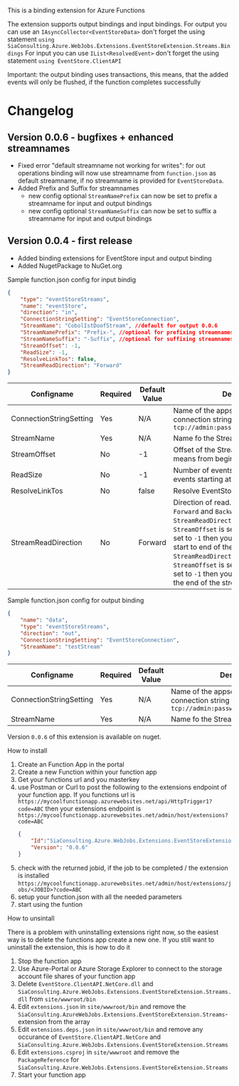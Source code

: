 This is a binding extension for Azure Functions

The extension supports output bindings and input bindings.
For output you can use an `IAsyncCollector<EventStoreData>` don't forget the using statement `using SiaConsulting.Azure.WebJobs.Extensions.EventStoreExtension.Streams.Bindings`
For input you can use `IList<ResolvedEvent>` don't forget the using statement `using EventStore.ClientAPI`

Important: the output binding uses transactions, this means, that the added events will only be flushed, if the function completes successfully

# Changelog
## Version 0.0.6 - bugfixes + enhanced streamnames
* Fixed error "default streamname not working for writes": for out operations binding will now use streamname from `function.json` as default streamname, if no streamname is provided for `EventStoreData`.
* Added Prefix and Suffix for streamnames 
  * new config optional `StreamNamePrefix` can now be set to prefix a streamname for input and output bindings
  * new config optional `StreamNameSuffix` can now be set to suffix a streamname for input and output bindings
## Version 0.0.4 - first release
* Added binding extensions for EventStore input and output binding
* Added NugetPackage to NuGet.org

Sample function.json config for input bindig
```json
{
	"type": "eventStoreStreams",
	"name": "eventStore",
	"direction": "in",
	"ConnectionStringSetting": "EventStoreConnection",
	"StreamName": "CobolIstDoofStream", //default for output 0.0.6
	"StreamNamePrefix": "Prefix-", //optional for prefixing streamnames 0.0.6
	"StreamNameSuffix": "-Suffix", //optional for suffixing streamnames 0.0.6
	"StreamOffset": -1,
	"ReadSize": -1,
	"ResolveLinkTos": false,
	"StreamReadDirection": "Forward"
}
```

Configname|Required|Default Value|Description
----------|--------|-------------|-----------
ConnectionStringSetting|Yes|N/A|Name of the appsetting that holds the connection string to the EventStore i.e. `tcp://admin:password@myeventstore:1113`
StreamName|Yes|N/A|Name fo the Stream to read from
StreamOffset|No|-1|Offset of the Stream reading from. -1 means from beginning
ReadSize|No|-1|Number of events to read. -1 means all events starting at offset
ResolveLinkTos|No|false|Resolve EventStore Links
StreamReadDirection|No|Forward|Direction of read. Available values are `Forward` and `Backward`. When `StreamReadDirection` is set to `Forward`, `StreamOffset` is set to `-1` and `ReadSize` is set to `-1` then you get all events from start to end of the stream. When `StreamReadDirection` is set to `Backward`, `StreamOffset` is set to `-1` and `ReadSize` is set to `-1` then you'll get all events from the end of the stream to the beginning.

Sample function.json config for output binding
```json
{
	"name": "data",
	"type": "eventStoreStreams",
	"direction": "out",
	"ConnectionStringSetting": "EventStoreConnection",
	"StreamName": "testStream"
}
```
Configname|Required|Default Value|Description
----------|--------|-------------|-----------
ConnectionStringSetting|Yes|N/A|Name of the appsetting that holds the connection string to the EventStore i.e. `tcp://admin:password@myeventstore:1113`
StreamName|Yes|N/A|Name fo the Stream to read from

Version `0.0.6` of this extension is available on nuget.

How to install

1. Create an Function App in the portal
2. Create a new Function within your function app
3. Get your functions url and you masterkey
4. use Postman or Curl to post the following to the extensions endpoint of your function app. If you functions url is `https://mycoolfunctionapp.azurewebsites.net/api/HttpTrigger1?code=ABC` then your extensions endpoint is `https://mycoolfunctionapp.azurewebsites.net/admin/host/extensions?code=ABC`
	```json
	{
		"Id":"SiaConsulting.Azure.WebJobs.Extensions.EventStoreExtension.Streams",
		"Version": "0.0.6"
	}
	```
5. check with the returned jobid, if the job to be completed / the extension is installed `https://mycoolfunctionapp.azurewebsites.net/admin/host/extensions/jobs/<JOBID>?code=ABC`
6. setup your function.json with all the needed parameters
7. start using the funtion

How to unsintall

There is a problem with uninstalling extensions right now, so the easiest way is to delete the functions app create a new one.
If you still want to uninstall the extension, this is how to do it

1. Stop the function app
2. Use Azure-Portal or Azure Storage Explorer to connect to the storage account file shares of your function app
3. Delete `EventStore.ClientAPI.NetCore.dll` and `SiaConsulting.Azure.WebJobs.Extensions.EventStoreExtension.Streams.dll` from `site/wwwroot/bin`
4. Edit `extensions.json` in `site/wwwroot/bin` and remove the `SiaConsulting.AzureWebJobs.Extensions.EventStoreExtension.Streams`-extension from the array
5. Edit `extensions.deps.json` in `site/wwwroot/bin` and remove any occurance of `EventStore.ClientAPI.NetCore` and `SiaConsulting.Azure.WebJobs.Extensions.EventStoreExtension.Streams`
6. Edit `extensions.csproj` in `site/wwwroot` and remove the `PackageReference` for `SiaConsulting.Azure.WebJobs.Extensions.EventStoreExtension.Streams`
7. Start your function app